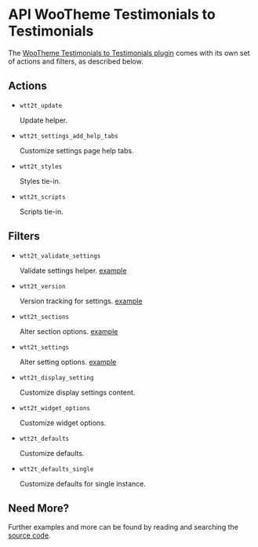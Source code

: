 # API WooTheme Testimonials to Testimonials

The [WooTheme Testimonials to Testimonials plugin](http://wordpress.org/plugins/wootheme-testimonials-to-testimonials/) comes with its own set of actions and filters, as described below.

## Actions

* `wtt2t_update`

	Update helper.
		
* `wtt2t_settings_add_help_tabs`

	Customize settings page help tabs.

* `wtt2t_styles`

	Styles tie-in.

* `wtt2t_scripts`

	Scripts tie-in.

## Filters

* `wtt2t_validate_settings`

	Validate settings helper. [example](https://gist.github.com/michael-cannon/5833768)

* `wtt2t_version`

	Version tracking for settings. [example](https://gist.github.com/michael-cannon/5833774)

* `wtt2t_sections`

	Alter section options. [example](https://gist.github.com/michael-cannon/5833757)

* `wtt2t_settings`

	Alter setting options. [example](https://gist.github.com/michael-cannon/5833757)

* `wtt2t_display_setting`

	Customize display settings content.

* `wtt2t_widget_options`

	Customize widget options.

* `wtt2t_defaults`

	Customize defaults.

* `wtt2t_defaults_single`

	Customize defaults for single instance.

## Need More?

Further examples and more can be found by reading and searching the [source code](https://github.com/michael-cannon/wootheme-testimonials-to-testimonials).
